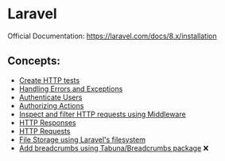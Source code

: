 # Laravel
Official Documentation: https://laravel.com/docs/8.x/installation

## Concepts:
 - [Create HTTP tests](http-test.md)
 - [Handling Errors and Exceptions](error-handling.md)
 - [Authenticate Users](authentication.md)
 - [Authorizing Actions](authorization.md)
 - [Inspect and filter HTTP requests using Middleware](middleware.md)
 - [HTTP Responses](http-response.md)
 - [HTTP Requests](http-request.md)
 - [File Storage using Laravel's filesystem](file-storage.md)
 - [Add breadcrumbs using Tabuna/Breadcrumbs package](tabuna-breadcrumbs.md) :x:
